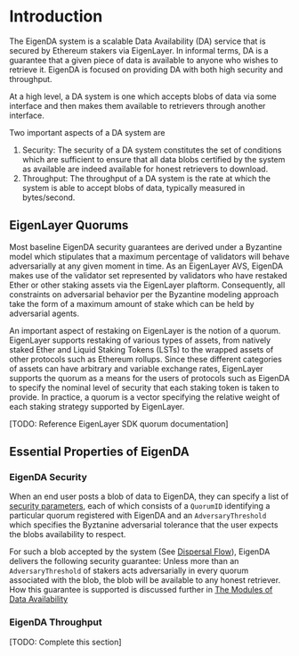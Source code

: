 # Introduction

The EigenDA system is a scalable Data Availability (DA) service that is secured by Ethereum stakers via EigenLayer. In informal terms, DA is a guarantee that a given piece of data is available to anyone who wishes to retrieve it. EigenDA is focused on providing DA with both high security and throughput. 

At a high level, a DA system is one which accepts blobs of data via some interface and then makes them available to retrievers through another interface. 

Two important aspects of a DA system are 
1. Security: The security of a DA system constitutes the set of conditions which are sufficient to ensure that all data blobs certified by the system as available are indeed available for honest retrievers to download. 
2. Throughput: The throughput of a DA system is the rate at which the system is able to accept blobs of data, typically measured in bytes/second. 

## EigenLayer Quorums

Most baseline EigenDA security guarantees are derived under a Byzantine model which stipulates that a maximum percentage of validators will behave adversarially at any given moment in time. As an EigenLayer AVS, EigenDA makes use of the validator set represented by  validators who have restaked Ether or other staking assets via the EigenLayer plaftorm. Consequently, all constraints on adversarial behavior per the Byzantine modeling approach take the form of a maximum amount of stake which can be held by adversarial agents. 

An important aspect of restaking on EigenLayer is the notion of a quorum. EigenLayer supports restaking of various types of assets, from natively staked Ether and Liquid Staking Tokens (LSTs) to the wrapped assets of other protocols such as Ethereum rollups. Since these different categories of assets can have arbitrary and variable exchange rates, EigenLayer supports the quorum as a means for the users of protocols such as EigenDA to specify the nominal level of security that each staking token is taken to provide. In practice, a quorum is a vector specifying the relative weight of each staking strategy supported by EigenLayer. 

[TODO: Reference EigenLayer SDK quorum documentation]

## Essential Properties of EigenDA

### EigenDA Security

When an end user posts a blob of data to EigenDA, they can specify a list of [security parameters](./data-model.md#quorum-information), each of which consists of a `QuorumID` identifying a particular quorum registered with EigenDA and an `AdversaryThreshold` which specifies the Byztanine adversarial tolerance that the user expects the blobs availability to respect. 

For such a blob accepted by the system (See [Dispersal Flow](./flows/dispersal.md)), EigenDA delivers the following security guarantee: Unless more than an `AdversaryThreshold` of stakers acts adversarially in every quorum associated with the blob, the blob will be available to any honest retriever. How this guarantee is supported is discussed further in [The Modules of Data Availability](./protocol-modules/overview.md)

### EigenDA Throughput

[TODO: Complete this section]

